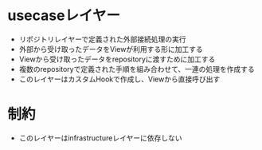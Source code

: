 # usecaseレイヤー
- リポジトリレイヤーで定義された外部接続処理の実行
- 外部から受け取ったデータをViewが利用する形に加工する
- Viewから受け取ったデータをrepositoryに渡すために加工する
- 複数のrepositoryで定義された手順を組み合わせて、一連の処理を作成する
- このレイヤーはカスタムHookで作成し、Viewから直接呼び出す

# 制約
- このレイヤーはinfrastructureレイヤーに依存しない